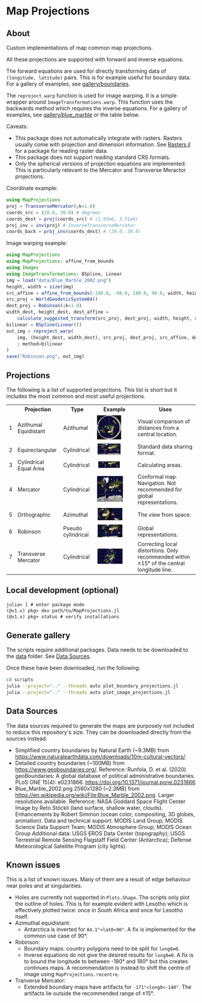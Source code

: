 # Map Projections
## About

Custom implementations of map common map projections.

All these projections are supported with forward and inverse equations.

The forward equations are used for directly transforming data of `(longitude, latitude)` pairs.
This is for example useful for boundary data.
For a gallery of examples, see [gallery/boundaries](gallery/boundaries).

The `reproject_warp` function is used for image warping. It is a simple wrapper around `ImageTransformations.warp`.
This function uses the backwards method which requires the inverse equations.
For a gallery of examples, see [gallery/blue_marble](gallery/blue_marble) or the table below.

Caveats:
- This package does not automatically integrate with rasters. Rasters usually come with projection and dimension information. See [Rasters.jl](https://github.com/rafaqz/Rasters.jl/) for a package for reading raster data.
- This package does not support reading standard CRS formats.
- Only the spherical versions of projection equations are implemented. This is particularly relevant to the Mercator and Transverse Meractor projections. 

Coordinate example:
```julia
using MapProjections
proj = TransverseMercator(;k=1.0)
coords_src = (20.0, 30.0) # degrees
coords_dest = proj(coords_src) # (1.95e6, 3.51e6)
proj_inv = inv(proj) # InverseTransverseMercator
coords_back = proj_inv(coords_dest) # (20.0, 30.0)
```

Image warping example:
```julia
using MapProjections
using MapProjections: affine_from_bounds
using Images
using ImageTransformations: BSpline, Linear
img = load("data/Blue_Marble_2002.png")
height, width = size(img)
src_affine = affine_from_bounds(-180.0, -90.0, 180.0, 90.0, width, height)
src_proj = WorldGeodeticSystem84()
dest_proj = Robinson(;k=1.0)
width_dest, height_dest, dest_affine = 
    calculate_suggested_transform(src_proj, dest_proj, width, height, src_affine)
bilinear = BSpline(Linear())
out_img = reproject_warp(
    img, (height_dest, width_dest), src_proj, dest_proj, src_affine, dest_affine
    ; method=bilinear
)
save("Robinson.png", out_img)
```

## Projections

The following is a list of supported projections.
This list is short but it includes the most common and most useful projections.

<table>
  <tr>
    <th></th>
    <th>Projection</th>
    <th>Type</th>
    <th>Example</th>
    <th>Uses</th>
  </tr>
  <tr>
    <td>1</td>
    <td>Azithumal Equidistant</td>
    <td>Azithumal</td>
    <td><img src="gallery/blue_marble/azimuthal_equidistant.png" alt="Azithumal Equidistant" width=70%/></td>
    <td>Visual comparison of distances from a central location.</td>
  </tr>
  <tr>
    <td>2</td>
    <td>Equirectangular</td>
    <td>Cylindrical</td>
    <td><img src="gallery/blue_marble/equirectangular.png" alt="Equirectangular" width=70%/></td>
    <td>Standard data sharing format.</td>
  </tr>
  <tr>
    <td>3</td>
    <td>Cylindrical Equal Area</td>
    <td>Cylindrical</td>
    <td><img src="gallery/blue_marble/cylindrical_equal_area.png" alt="cylindrical equal area" width=70%/></td>
    <td>Calculating areas.</td>
  </tr>
  <tr>
    <td>4</td>
    <td>Mercator</td>
    <td>Cylindrical</td>
    <td><img src="gallery/blue_marble/mercator.png" alt="Mercator" width=75%/></td>
    <td>Conformal map. Navigation. Not recommended for global representations.</td>
  </tr>
  <tr>
    <td>5</td>
    <td>Orthographic</td>
    <td>Azimuthal</td>
    <td><img src="gallery/blue_marble/orthographic.png" alt="orthographic" width=75%/></td>
    <td>The view from space.</td>
  </tr>
  <tr>
    <td>6</td>
    <td>Robinson</td>
    <td>Pseudo cylindrical</td>
    <td><img src="gallery/blue_marble/robinson.png" alt="Robinson" width=75%/></td>
    <td>Global representations.</td>
  </tr>
  <tr>
    <td>7</td>
    <td>Transverse Mercator</td>
    <td>Cylindrical</td>
    <td><img src="gallery/blue_marble/transverse_mercator.png" alt="Transverse Mercator" width=75%/></td>
    <td>Correcting local distortions. Only recommended within ±15° of the central longitude line.</td>
  </tr>
</table>

## Local development (optional)

```julia-repl
julia> ] # enter package mode
(@v1.x) pkg> dev path/to/MapProjections.jl
(@v1.x) pkg> status # verify installations
```

## Generate gallery

The scripts require additional packages.
Data needs to be downloaded to the [data](./data) folder.
See [Data Sources](#data-sources).

Once these have been downloaded, run the following:
```bash
cd scripts
julia --project=".." --threads auto plot_boundary_projections.jl
julia --project=".." --threads auto plot_image_projections.jl
```

## Data Sources

The data sources required to generate the maps are purposely not included to reduce this repository's size.
They can be downloaded directly from the sources instead.

- Simplified country boundaries by Natural Earth (~9.3MB) from https://www.naturalearthdata.com/downloads/10m-cultural-vectors/. 
- Detailed country boundaries (~100MB) from https://www.geoboundaries.org/. 
Reference: Runfola, D. et al. (2020) geoBoundaries: A global database of political administrative boundaries. PLoS ONE 15(4): e0231866. https://doi.org/10.1371/journal.pone.0231866
- Blue_Marble_2002.png 2560x1280 (~2.3MB) from https://en.wikipedia.org/wiki/File:Blue_Marble_2002.png. Larger resolutions available.
Reference: NASA Goddard Space Flight Center Image by Reto Stöckli (land surface, shallow water, clouds). Enhancements by Robert Simmon (ocean color, compositing, 3D globes, animation). Data and technical support: MODIS Land Group; MODIS Science Data Support Team; MODIS Atmosphere Group; MODIS Ocean Group Additional data: USGS EROS Data Center (topography); USGS Terrestrial Remote Sensing Flagstaff Field Center (Antarctica); Defense Meteorological Satellite Program (city lights). 

## Known issues

This is a list of known issues.
Many of them are a result of edge behaviour near poles and at singularities.

- Holes are currently not supported in `Plots.Shape`. The scripts only plot the outline of holes. This is for example evident with Lesotho which is effectively plotted twice: once in South Africa and once for Lesotho itself.
- Azimuthal equidistant:
  - Antarctica is inverted for `84.1°<lat0<90°`. A fix is implemented for the common use case of 90°.
- Robinson: 
  - Boundary maps: country polygons need to be split for `long0≠0`.
  - Inverse equations do not give the desired results for `long0≠0`. A fix is to bound the longitude to between -180° and 180° but this creates continues maps. A recommendation is instead to shift the centre of image using `MapProjections.recentre`.
- Tranverse Mercator:
  - Extended boundary maps have artifacts for `-171°<long0<-140°`. The artifacts lie outside the recommended range of ±15°.
